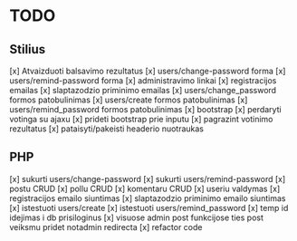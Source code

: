 # TODO
## Stilius 
[x] Atvaizduoti balsavimo rezultatus
[x] users/change-password forma
[x] users/remind-password forma
[x] administravimo linkai
[x] registracijos emailas
[x] slaptazodzio priminimo emailas
[x] users/change_password formos patobulinimas
[x] users/create formos patobulinimas
[x] users/remind_password formos patobulinimas
[x] bootstrap
[x] perdaryti votinga su ajaxu
[x] prideti bootstrap prie inputu
[x] pagrazint votinimo rezultatus
[x] pataisyti/pakeisti headerio nuotraukas

## PHP
[x] sukurti users/change-password
[x] sukurti users/remind-password
[x] postu CRUD
[x] pollu CRUD
[x] komentaru CRUD
[x] useriu valdymas
[x] registracijos emailo siuntimas
[x] slaptazodzio priminimo emailo siuntimas
[x] istestuoti users/create
[x] istestuoti users/remind_password
[x] temp id idejimas i db prisiloginus
[x] visuose admin post funkcijose ties post veiksmu pridet notadmin redirecta
[x] refactor code